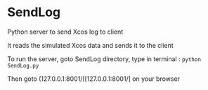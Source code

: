 # SendLog
Python server to send Xcos log to client

It reads the simulated Xcos data and sends it to the client

To run the server, goto SendLog directory, type in terminal :
	`python SendLog.py`

Then goto (127.0.0.1:8001/)[127.0.0.1:8001/] on your browser
